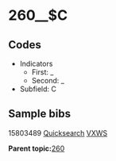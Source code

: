 # 260\_\_$C

## Codes

-   Indicators
    -   First: \_
    -   Second: \_
-   Subfield: C

## Sample bibs

15803489 [Quicksearch](https://search.library.yale.edu/catalog/15803489) [VXWS](http://prodorbis.library.yale.edu:7014/vxws/GetHoldingsService?bibId=15803489)

**Parent topic:**[260](../../tags/260/260.md)

